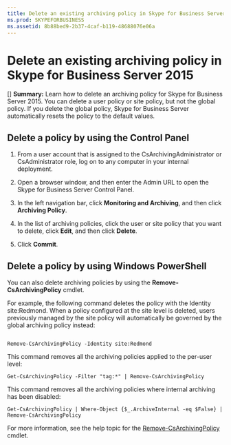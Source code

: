 ```yaml
---
title: Delete an existing archiving policy in Skype for Business Server 2015
ms.prod: SKYPEFORBUSINESS
ms.assetid: 8b88bed9-2b37-4caf-b119-48688076e06a
---
```



# Delete an existing archiving policy in Skype for Business Server 2015
[] **Summary:** Learn how to delete an archiving policy for Skype for Business Server 2015.
You can delete a user policy or site policy, but not the global policy. If you delete the global policy, Skype for Business Server automatically resets the policy to the default values.
  
    
    


## Delete a policy by using the Control Panel


1. From a user account that is assigned to the CsArchivingAdministrator or CsAdministrator role, log on to any computer in your internal deployment. 
    
  
2. Open a browser window, and then enter the Admin URL to open the Skype for Business Server Control Panel. 
    
  
3. In the left navigation bar, click **Monitoring and Archiving**, and then click **Archiving Policy**.
    
  
4. In the list of archiving policies, click the user or site policy that you want to delete, click **Edit**, and then click **Delete**.
    
  
5. Click **Commit**.
    
  

## Delete a policy by using Windows PowerShell

You can also delete archiving policies by using the **Remove-CsArchivingPolicy** cmdlet.
  
    
    
For example, the following command deletes the policy with the Identity site:Redmond. When a policy configured at the site level is deleted, users previously managed by the site policy will automatically be governed by the global archiving policy instead:
  
    
    



```

Remove-CsArchivingPolicy -Identity site:Redmond
```


  
    
    
This command removes all the archiving policies applied to the per-user level:
  
    
    



```
Get-CsArchivingPolicy -Filter "tag:*" | Remove-CsArchivingPolicy
```


  
    
    
This command removes all the archiving policies where internal archiving has been disabled:
  
    
    



```
Get-CsArchivingPolicy | Where-Object {$_.ArchiveInternal -eq $False} | Remove-CsArchivingPolicy
```

For more information, see the help topic for the  [Remove-CsArchivingPolicy](remove-csarchivingpolicy.md) cmdlet.
  
    
    

